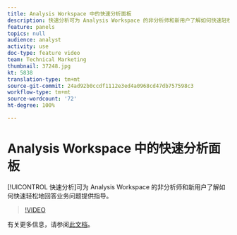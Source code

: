 ```yaml
---
title: Analysis Workspace 中的快速分析面板
description: 快速分析可为 Analysis Workspace 的非分析师和新用户了解如何快速轻松地回答业务问题提供指导。
feature: panels
topics: null
audience: analyst
activity: use
doc-type: feature video
team: Technical Marketing
thumbnail: 37248.jpg
kt: 5838
translation-type: tm+mt
source-git-commit: 24ad92b0ccdf1112e3ed4a0968cd47db757598c3
workflow-type: tm+mt
source-wordcount: '72'
ht-degree: 100%

---
```



# Analysis Workspace 中的快速分析面板

[!UICONTROL 快速分析]可为 Analysis Workspace 的非分析师和新用户了解如何快速轻松地回答业务问题提供指导。

>[!VIDEO](https://video.tv.adobe.com/v/37248/?quality=12&learn=on)

有关更多信息，请参阅[此文档](https://docs.adobe.com/content/help/zh-Hans/analytics/analyze/analysis-workspace/panels/quickinsight.html)。

